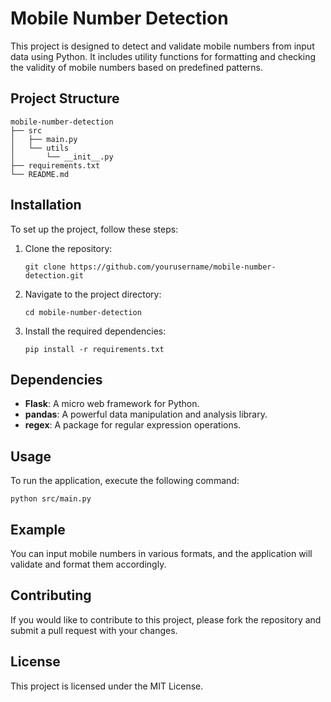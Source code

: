 # Mobile Number Detection

This project is designed to detect and validate mobile numbers from input data using Python. It includes utility functions for formatting and checking the validity of mobile numbers based on predefined patterns.

## Project Structure

```
mobile-number-detection
├── src
│   ├── main.py
│   └── utils
│       └── __init__.py
├── requirements.txt
└── README.md
```

## Installation

To set up the project, follow these steps:

1. Clone the repository:
   ```
   git clone https://github.com/yourusername/mobile-number-detection.git
   ```

2. Navigate to the project directory:
   ```
   cd mobile-number-detection
   ```

3. Install the required dependencies:
   ```
   pip install -r requirements.txt
   ```
## Dependencies



- **Flask**: A micro web framework for Python.
- **pandas**: A powerful data manipulation and analysis library.
- **regex**: A package for regular expression operations.

## Usage

To run the application, execute the following command:

```
python src/main.py
```

## Example

You can input mobile numbers in various formats, and the application will validate and format them accordingly. 

## Contributing

If you would like to contribute to this project, please fork the repository and submit a pull request with your changes.

## License

This project is licensed under the MIT License.

